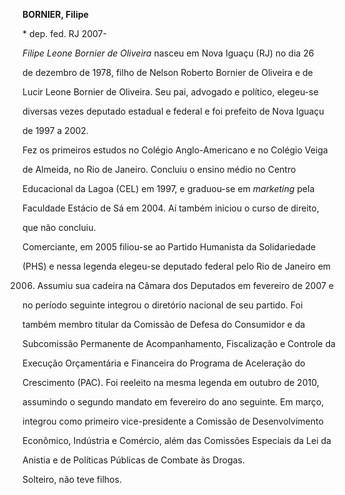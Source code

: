 **BORNIER, Filipe**



\* dep. fed. RJ 2007-



*Filipe Leone Bornier de Oliveira* nasceu em Nova Iguaçu (RJ) no dia 26

de dezembro de 1978, filho de Nelson Roberto Bornier de Oliveira e de

Lucir Leone Bornier de Oliveira. Seu pai, advogado e político, elegeu-se

diversas vezes deputado estadual e federal e foi prefeito de Nova Iguaçu

de 1997 a 2002.



Fez os primeiros estudos no Colégio Anglo-Americano e no Colégio Veiga

de Almeida, no Rio de Janeiro. Concluiu o ensino médio no Centro

Educacional da Lagoa (CEL) em 1997, e graduou-se em *marketing* pela

Faculdade Estácio de Sá em 2004. Aí também iniciou o curso de direito,

que não concluiu.



Comerciante, em 2005 filiou-se ao Partido Humanista da Solidariedade

(PHS) e nessa legenda elegeu-se deputado federal pelo Rio de Janeiro em

2006. Assumiu sua cadeira na Câmara dos Deputados em fevereiro de 2007 e

no período seguinte integrou o diretório nacional de seu partido. Foi

também membro titular da Comissão de Defesa do Consumidor e da

Subcomissão Permanente de Acompanhamento, Fiscalização e Controle da

Execução Orçamentária e Financeira do Programa de Aceleração do

Crescimento (PAC). Foi reeleito na mesma legenda em outubro de 2010,

assumindo o segundo mandato em fevereiro do ano seguinte. Em março,

integrou como primeiro vice-presidente a Comissão de Desenvolvimento

Econômico, Indústria e Comércio, além das Comissões Especiais da Lei da

Anistia e de Políticas Públicas de Combate às Drogas.



Solteiro, não teve filhos.



